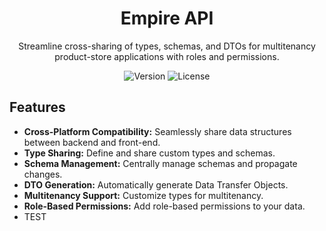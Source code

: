 <!-- Title -->
<h1 align="center">Empire API</h1>

<!-- Short Description -->
<p align="center">Streamline cross-sharing of types, schemas, and DTOs for multitenancy product-store applications with roles and permissions.</p>

<!-- Badges -->
<p align="center">
  <img src="https://img.shields.io/npm/v/empire-api?color=blue" alt="Version">
  <img src="https://img.shields.io/npm/l/empire-api?color=green" alt="License">
</p>

<!-- Features Section -->

## Features

-   **Cross-Platform Compatibility:** Seamlessly share data structures between backend and front-end.
-   **Type Sharing:** Define and share custom types and schemas.
-   **Schema Management:** Centrally manage schemas and propagate changes.
-   **DTO Generation:** Automatically generate Data Transfer Objects.
-   **Multitenancy Support:** Customize types for multitenancy.
-   **Role-Based Permissions:** Add role-based permissions to your data.
-   TEST

